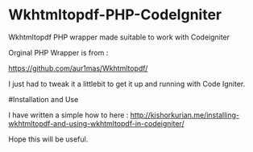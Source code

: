 # Wkhtmltopdf-PHP-CodeIgniter
Wkhtmltopdf PHP wrapper made suitable to work with Codeigniter

Orginal PHP Wrapper is from :

https://github.com/aur1mas/Wkhtmltopdf/

I just had to tweak it a littlebit to get it up and running with Code Igniter.

#Installation and Use

I have written a simple how to here : http://kishorkurian.me/installing-wkhtmltopdf-and-using-wkhtmltopdf-in-codeigniter/

Hope this will be useful.
